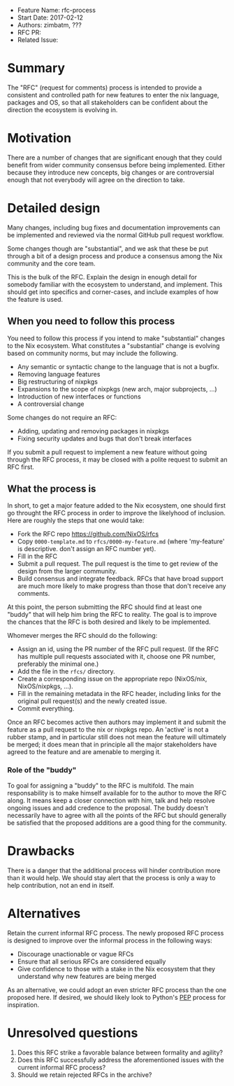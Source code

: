 - Feature Name: rfc-process
- Start Date: 2017-02-12
- Authors: zimbatm, ???
- RFC PR:
- Related Issue:

# Summary
[summary]: #summary

The "RFC" (request for comments) process is intended to provide a consistent
and controlled path for new features to enter the nix language, packages and
OS, so that all stakeholders can be confident about the direction the
ecosystem is evolving in.

# Motivation
[motivation]: #motivation

There are a number of changes that are significant enough that they could
benefit from wider community consensus before being implemented. Either
because they introduce new concepts, big changes or are controversial enough
that not everybody will agree on the direction to take.

# Detailed design
[design]: #detailed-design

Many changes, including bug fixes and documentation improvements can be
implemented and reviewed via the normal GitHub pull request workflow.

Some changes though are "substantial", and we ask that these be put through a
bit of a design process and produce a consensus among the Nix community and
the core team.

This is the bulk of the RFC. Explain the design in enough detail for somebody
familiar with the ecosystem to understand, and implement.  This should get
into specifics and corner-cases, and include examples of how the feature is
used.

## When you need to follow this process

You need to follow this process if you intend to make "substantial" changes to
the Nix ecosystem. What constitutes a "substantial" change is evolving based
on community norms, but may include the following.

  - Any semantic or syntactic change to the language that is not a bugfix.
  - Removing language features
  - Big restructuring of nixpkgs
  - Expansions to the scope of nixpkgs (new arch, major subprojects, ...)
  - Introduction of new interfaces or functions
  - A controversial change

Some changes do not require an RFC:

  - Adding, updating and removing packages in nixpkgs
  - Fixing security updates and bugs that don't break interfaces

If you submit a pull request to implement a new feature without going
through the RFC process, it may be closed with a polite request to
submit an RFC first.

## What the process is

In short, to get a major feature added to the Nix ecosystem, one should first
go throught the RFC process in order to improve the likelyhood of inclusion.
Here are roughly the steps that one would take:

* Fork the RFC repo https://github.com/NixOS/rfcs
* Copy `0000-template.md` to `rfcs/0000-my-feature.md` (where
'my-feature' is descriptive. don't assign an RFC number yet).
* Fill in the RFC
* Submit a pull request. The pull request is the time to get review of
the design from the larger community.
* Build consensus and integrate feedback. RFCs that have broad support
are much more likely to make progress than those that don't receive any
comments.

At this point, the person submitting the RFC should find at least one "buddy"
that will help him bring the RFC to reality. The goal is to improve the
chances that the RFC is both desired and likely to be implemented.

Whomever merges the RFC should do the following:

* Assign an id, using the PR number of the RFC pull request. (If the RFC
  has multiple pull requests associated with it, choose one PR number,
  preferably the minimal one.)
* Add the file in the `rfcs/` directory.
* Create a corresponding issue on the appropriate repo (NixOS/nix, NixOS/nixpkgs, ...).
* Fill in the remaining metadata in the RFC header, including links for
  the original pull request(s) and the newly created issue.
* Commit everything.

Once an RFC becomes active then authors may implement it and submit the
feature as a pull request to the nix or nixpkgs repo. An 'active' is not a
rubber stamp, and in particular still does not mean the feature will
ultimately be merged; it does mean that in principle all the major
stakeholders have agreed to the feature and are amenable to merging it.

### Role of the "buddy"

To goal for assigning a "buddy" to the RFC is multifold. The main
responsability is to make himself available for to the author to move the RFC
along. It means keep a closer connection with him, talk and help resolve
ongoing issues and add credence to the proposal. The buddy doesn't necessarily
have to agree with all the points of the RFC but should generally be satisfied
that the proposed additions are a good thing for the community.

# Drawbacks
[drawbacks]: #drawbacks

There is a danger that the additional process will hinder contribution more
than it would help. We should stay alert that the process is only a way to
help contribution, not an end in itself.

# Alternatives
[alternatives]: #alternatives

Retain the current informal RFC process. The newly proposed RFC process is
designed to improve over the informal process in the following ways:

* Discourage unactionable or vague RFCs
* Ensure that all serious RFCs are considered equally
* Give confidence to those with a stake in the Nix ecosystem that they
  understand why new features are being merged

As an alternative, we could adopt an even stricter RFC process than the one
proposed here. If desired, we should likely look to Python's [PEP] process for
inspiration.

# Unresolved questions
[unresolved]: #unresolved-questions

1. Does this RFC strike a favorable balance between formality and agility?
2. Does this RFC successfully address the aforementioned issues with the current
   informal RFC process?
3. Should we retain rejected RFCs in the archive?

[PEP]: http://legacy.python.org/dev/peps/pep-0001/
